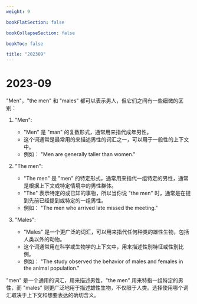 ```yaml
---
weight: 9

bookFlatSection: false

bookCollapseSection: false

bookToc: false

title: "202309"
---
```


# 2023-09

"Men"，"the men" 和 "males" 都可以表示男人，但它们之间有一些细微的区别：

1. "Men":
    - "Men" 是 "man" 的复数形式，通常用来指代成年男性。
    - 这个词通常是最常用的来描述男性的词汇之一，可以用于一般性的上下文中。
    - 例如： "Men are generally taller than women."

2. "The men":
    - "The men" 是 "men" 的特定形式，通常用来指代一组特定的男性，通常是根据上下文或特定情境中的男性群体。
    - "The" 表示特定的或已知的事物，所以当你说 "the men" 时，通常是在提到先前已经提到或特定的一组男性。
    - 例如： "The men who arrived late missed the meeting."

3. "Males":
    - "Males" 是一个更广泛的词汇，可以用来指代任何种类的雄性生物，包括人类以外的动物。
    - 这个词通常用在科学或生物学的上下文中，用来描述性别特征或性别比例。
    - 例如： "The study observed the behavior of males and females in the animal population."

"men" 是一个通用的词汇，用来描述男性，"the men" 用来特指一组特定的男性，而 "males" 则更广泛地用于描述雄性生物，不仅限于人类。选择使用哪个词汇取决于上下文和想要表达的确切含义。
